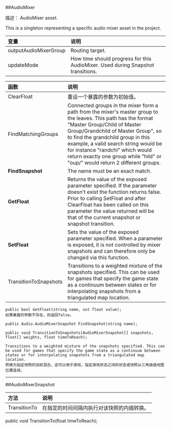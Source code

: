 ##AudioMixer

描述：
AudioMixer asset.

This is a singleton representing a specific audio mixer asset in the project.


|变量|说明|
|:--|:--|
|outputAudioMixerGroup|Routing target.|
|updateMode|How time should progress for this AudioMixer. Used during Snapshot transitions.|


|函数|说明|
|:--|:--|
|ClearFloat|重设一个暴露的参数为初始值。|
|FindMatchingGroups|Connected groups in the mixer form a path from the mixer's master group to the leaves. This path has the format "Master Group/Child of Master Group/Grandchild of Master Group", so to find the grandchild group in this example, a valid search string would be for instance "randchi" which would return exactly one group while "hild" or "oup/" would return 2 different groups.|
|**FindSnapshot**|The name must be an exact match.|
|**GetFloat**|Returns the value of the exposed parameter specified. If the parameter doesn't exist the function returns false. Prior to calling SetFloat and after ClearFloat has been called on this parameter the value returned will be that of the current snapshot or snapshot transition.|
|**SetFloat**|Sets the value of the exposed parameter specified. When a parameter is exposed, it is not controlled by mixer snapshots and can therefore only be changed via this function.|
|TransitionToSnapshots|Transitions to a weighted mixture of the snapshots specified. This can be used for games that specify the game state as a continuum between states or for interpolating snapshots from a triangulated map location.|

```
public bool GetFloat(string name, out float value);
如果暴露的参数不存在，则返回false。
```

```
public Audio.AudioMixerSnapshot FindSnapshot(string name);
```

```
public void TransitionToSnapshots(AudioMixerSnapshot[] snapshots, float[] weights, float timeToReach);

Transitions to a weighted mixture of the snapshots specified. This can be used for games that specify the game state as a continuum between states or for interpolating snapshots from a triangulated map location.
转换为指定快照的加权混合。这可以用于游戏，指定游戏状态之间的状态或快照从三角插值地图位置连续。
```

---

##AudioMixerSnapshot

|方法|说明|
|:--|:--|
|TransitionTo|在指定的时间间隔内执行对该快照的内插转换。|

public void TransitionTo(float timeToReach);
